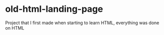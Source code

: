 # old-html-landing-page

Project that I first made when starting to learn HTML, everything was done on HTML